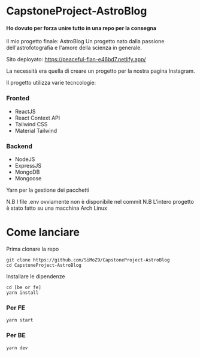# CapstoneProject-AstroBlog

#### Ho dovuto per forza unire tutto in una repo per la consegna

Il mio progetto finale: AstroBlog
Un progetto nato dalla passione dell'astrofotografia e l'amore della scienza in generale.

Sito deployato: https://peaceful-flan-e46bd7.netlify.app/

La necessità era quella di creare un progetto per la nostra pagina Instagram.

Il progetto utilizza varie tecncologie:

### Fronted
- ReactJS
- React Context API
- Tailwind CSS
- Material Tailwind

### Backend
- NodeJS
- ExpressJS
- MongoDB
- Mongoose

Yarn per la gestione dei pacchetti

N.B I file .env ovviamente non è disponibile nel commit
N.B L'intero progetto è stato fatto su una macchina Arch Linux


# Come lanciare

Prima clonare la repo

```
git clone https://github.com/SiMoZ9/CapstoneProject-AstroBlog
cd CapstoneProject-AstroBlog
```

Installare le dipendenze

```
cd [be or fe]
yarn install
```

### Per FE

```
yarn start
```

### Per BE

```
yarn dev
```
